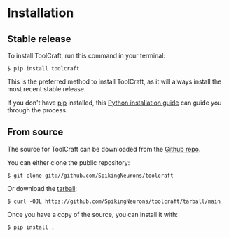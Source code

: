 # Installation

## Stable release

To install ToolCraft, run this command in your
terminal:

``` console
$ pip install toolcraft
```

This is the preferred method to install ToolCraft, as it will always install the most recent stable release.

If you don't have [pip][] installed, this [Python installation guide][]
can guide you through the process.

## From source

The source for ToolCraft can be downloaded from
the [Github repo][].

You can either clone the public repository:

``` console
$ git clone git://github.com/SpikingNeurons/toolcraft
```

Or download the [tarball][]:

``` console
$ curl -OJL https://github.com/SpikingNeurons/toolcraft/tarball/main
```

Once you have a copy of the source, you can install it with:

``` console
$ pip install .
```

  [pip]: https://pip.pypa.io
  [Python installation guide]: http://docs.python-guide.org/en/latest/starting/installation/
  [Github repo]: https://github.com/SpikingNeurons/toolcraft
  [tarball]: https://github.com/SpikingNeurons/toolcraft/tarball/main
